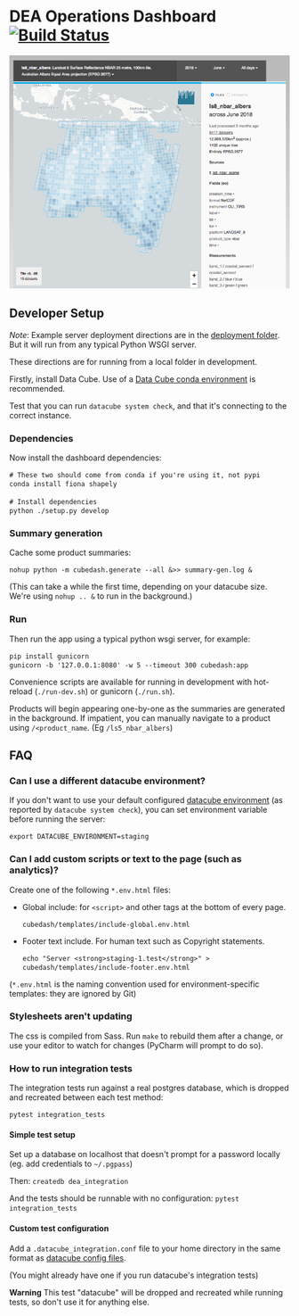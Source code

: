 # DEA Operations Dashboard [![Build Status](https://travis-ci.org/data-cube/dea-dashboard.svg?branch=develop)](https://travis-ci.org/data-cube/dea-dashboard)

![Dashboard Screenshot](deployment/screenshot.png)

## Developer Setup


*Note*: Example server deployment directions are in the [deployment folder](deployment/README.md). 
But it will run from any typical Python WSGI server. 

These directions are for running from a local folder in development.

Firstly, install Data Cube. Use of a [Data Cube conda environment](https://datacube-core.readthedocs.io/en/latest/ops/conda.html)
is recommended.

Test that you can run `datacube system check`, and that it's connecting
to the correct instance. 

### Dependencies

Now install the dashboard dependencies:

    # These two should come from conda if you're using it, not pypi
    conda install fiona shapely
    
    # Install dependencies
    python ./setup.py develop

### Summary generation

Cache some product summaries:

    nohup python -m cubedash.generate --all &>> summary-gen.log &

(This can take a while the first time, depending on your datacube size. 
We're using `nohup .. &` to run in the background.)

### Run

Then run the app using a typical python wsgi server, for example:

    pip install gunicorn
    gunicorn -b '127.0.0.1:8080' -w 5 --timeout 300 cubedash:app

Convenience scripts are available for running in development with hot-reload (`./run-dev.sh`)
or gunicorn (`./run.sh`).

Products will begin appearing one-by-one as the summaries are generated in the background.
If impatient, you can manually navigate to a product using `/<product_name`. (Eg `/ls5_nbar_albers`) 


## FAQ


### Can I use a different datacube environment?

If you don't want to use your default configured [datacube environment](https://datacube-core.readthedocs.io/en/latest/user/config.html#runtime-config) 
(as reported by `datacube system check`), you can set environment variable 
before running the server:

    export DATACUBE_ENVIRONMENT=staging

### Can I add custom scripts or text to the page (such as analytics)?

Create one of the following `*.env.html` files:

- Global include: for `<script>` and other tags at the bottom of every page.

      cubedash/templates/include-global.env.html

- Footer text include. For human text such as Copyright statements.
  
      echo "Server <strong>staging-1.test</strong>" > cubedash/templates/include-footer.env.html

(`*.env.html` is the naming convention used for environment-specific templates: they are ignored by 
Git)

### Stylesheets aren't updating

The css is compiled from Sass. Run `make` to rebuild them after a change,
or use your editor to watch for changes (PyCharm will prompt to do so).

### How to run integration tests
    
The integration tests run against a real postgres database, which is dropped and 
recreated between each test method:

    pytest integration_tests

#### Simple test setup

Set up a database on localhost that doesn't prompt for a password locally (eg. add credentials to `~/.pgpass`)

Then: `createdb dea_integration`

And the tests should be runnable with no configuration: `pytest integration_tests`

#### Custom test configuration

Add a `.datacube_integration.conf` file to your home directory in the same format as 
[datacube config files](https://datacube-core.readthedocs.io/en/latest/user/config.html#runtime-config).

(You might already have one if you run datacube's integration tests)

__Warning__ This test "datacube" will be dropped and recreated while running tests, so don't use 
it for anything else.

